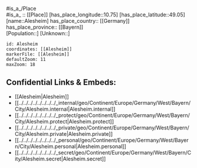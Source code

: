 ﻿---
location: [49.05,10.75] 
mapzoom: [7,12] 
mapmarker: city 
type: City
tags:
- geo/City


SpocWebEntityId: 28726
isDeleted: false
confidential: public

---
#is_a_/Place  
#is_a_ :: [[Place]] 
[has_place_longitude::10.75] 
[has_place_latitude::49.05] 
[name::Alesheim] 
has_place_country:: [[Germany]]  
has_place_province:: [[Bayern]]  
[Population::] 
[Unknown::] 


```leaflet
id: Alesheim
coordinates: [[Alesheim]] 
markerFile: [[Alesheim]] 
defaultZoom: 11 
maxZoom: 18
```


## Confidential Links & Embeds: 
- [[Alesheim|Alesheim]]  
- [[../../../../../../../../_internal/geo/Continent/Europe/Germany/West/Bayern/City/Alesheim.internal|Alesheim.internal]] 
- [[../../../../../../../../_protect/geo/Continent/Europe/Germany/West/Bayern/City/Alesheim.protect|Alesheim.protect]] 
- [[../../../../../../../../_private/geo/Continent/Europe/Germany/West/Bayern/City/Alesheim.private|Alesheim.private]] 
- [[../../../../../../../../_personal/geo/Continent/Europe/Germany/West/Bayern/City/Alesheim.personal|Alesheim.personal]] 
- [[../../../../../../../../_secret/geo/Continent/Europe/Germany/West/Bayern/City/Alesheim.secret|Alesheim.secret]] 
